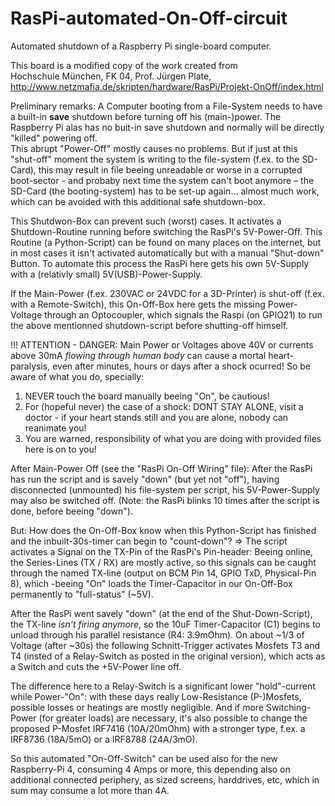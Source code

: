 # RasPi-automated-On-Off-circuit
Automated shutdown of a Raspberry Pi single-board computer.

This board is a modified copy of the work created from  
Hochschule München, FK 04, Prof. Jürgen Plate, http://www.netzmafia.de/skripten/hardware/RasPi/Projekt-OnOff/index.html

Preliminary remarks:
A Computer booting from a File-System needs to have a built-in **save** shutdown before turning off his (main-)power.
The Raspberry Pi alas has no buit-in save shutdown and normally will be directly "killed" powering off.  
This abrupt "Power-Off" mostly causes no problems. But if just at this "shut-off" moment the system is writing to the file-system
(f.ex. to the SD-Card), this may result in file beeing unreadable or worse in a corrupted boot-sector - and probaby next time
the system can't boot anymore – the SD-Card (the booting-system) has to be set-up again... almost much work, which can be avoided
with this additional safe shutdown-box. 

This Shutdwon-Box can prevent such (worst) cases. It activates a Shutdown-Routine running before switching the RasPi's 5V-Power-Off.
This Routine (a Python-Script) can be found on many places on the internet, but in most cases it isn't activated automatically
but with a manual "Shut-down" Button. To automate this process the RasPi here gets his own 5V-Supply with a (relativly small) 5V(USB)-Power-Supply.

If the Main-Power (f.ex. 230VAC or 24VDC for a 3D-Printer) is shut-off (f.ex. with a Remote-Switch), this On-Off-Box here gets the missing
Power-Voltage through an Optocoupler, which signals the Raspi (on GPIO21) to run the above mentionned shutdown-script before shutting-off himself.

!!! ATTENTION - DANGER: Main Power or Voltages above 40V or currents above 30mA *flowing through human body* can cause a mortal heart-paralysis,
even after minutes, hours or days after a shock ocurred! So be aware of what you do, specially:
1. NEVER touch the board manually beeing "On", be cautious!
2. For (hopeful never) the case of a shock: DONT STAY ALONE, visit a doctor - if your heart stands still and you are alone, nobody can reanimate you!
3. You are warned, responsibility of what you are doing with provided files here is on to you!

After Main-Power Off (see the "RasPi On-Off Wiring" file):
After the RasPi has run the script and is savely "down" (but yet not "off"), having disconnected (unmounted) his file-system per script,
his 5V-Power-Supply may also be switched off. (Note: the RasPi blinks 10 times after the script is done, before beeing "down").

But: How does the On-Off-Box know when this Python-Script has finished and the inbuilt-30s-timer can begin to "count-down"?
=> The script activates a Signal on the TX-Pin of the RasPi's Pin-header: Beeing online, the Series-Lines (TX / RX) are mostly active,
so this signals can be caught through the named TX-line (output on BCM Pin 14, GPIO TxD, Physical-Pin 8), which -beeing "On"
loads the Timer-Capacitor in our On-Off-Box permanently to "full-status" (~5V).

After the RasPi went savely "down" (at the end of the Shut-Down-Script), the TX-line *isn't firing anymore*, so the 10uF Timer-Capacitor (C1)
begins to unload through his parallel resistance (R4: 3.9mOhm). On about ~1/3 of Voltage (after ~30s) the following Schnitt-Trigger activates
Mosfets T3 and T4 (insted of a Relay-Switch as posted in the original version), which acts as a Switch and cuts the +5V-Power line off.

The difference here to a Relay-Switch is a significant lower "hold"-current while Power-"On": with these days really Low-Resistance
(P-)Mosfets, possible losses or heatings are mostly negligible. And if more Switching-Power (for greater loads) are necessary, it's
also possible to change the proposed P-Mosfet IRF7416 (10A/20mOhm) with a stronger type, f.ex. a IRF8736 (18A/5mO) or a IRF8788 (24A/3mO).

So this automated "On-Off-Switch" can be used also for the new Raspberry-Pi 4, consuming 4 Amps or more, this depending also
on additional connected periphery, as sized screens, harddrives, etc, which in sum may consume a lot more than 4A.
